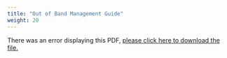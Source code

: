 ```yaml
---
title: "Out of Band Management Guide"
weight: 20
---
```


<object data="https://www.truenas.com/docs/files/MSeriesOOBM3.0.pdf" type="application/pdf" width="95%" height="1000">
  There was an error displaying this PDF, <a href="https://www.truenas.com/docs/files/MSeriesOOBM3.0.pdf">please click here to download the file.</a>
</object>
